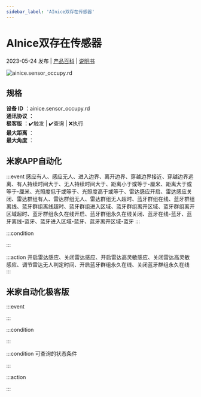 ```yaml
---
sidebar_label: 'AInice双存在传感器'
---
```

# AInice双存在传感器

2023-05-24 发布 | [产品百科](https://home.mi.com/webapp/content/baike/product/index.html?model=ainice.sensor_occupy.rd/) | [说明书](https://home.mi.com/views/introduction.html?model=ainice.sensor_occupy.rd&region=cn)

![ainice.sensor_occupy.rd](https://cdn.cnbj1.fds.api.mi-img.com/iotweb-product-center/29885b03de2f197188cfd979fb6a4c79_1683861268080.png?GalaxyAccessKeyId=AKVGLQWBOVIRQ3XLEW&Expires=9223372036854775807&Signature=hM7OXnqlFd4k8j2ZrWMMC2k6vBk=)

## 规格  
> 
**设备 ID** ：ainice.sensor_occupy.rd  
**通讯协议** ：  
**极客版**  ：✔️触发 | ✔️查询 | ❌执行  
**最大距离** ：  
**最大角度** ：  

## 米家APP自动化  

:::event
感应有人、感应无人、进入边界、离开边界、穿越边界接近、穿越边界远离、有人持续时间大于、无人持续时间大于、距离小于或等于-厘米、距离大于或等于-厘米、光照度低于或等于、光照度高于或等于、雷达感应开启、雷达感应关闭、雷达群组有人、雷达群组无人、雷达群组无人超时、蓝牙群组在线、蓝牙群组离线、蓝牙群组离线超时、蓝牙群组进入区域、蓝牙群组离开区域、蓝牙群组离开区域超时、蓝牙群组永久在线开启、蓝牙群组永久在线关闭、蓝牙在线-蓝牙、蓝牙离线-蓝牙、蓝牙进入区域-蓝牙、蓝牙离开区域-蓝牙
:::

:::condition

:::

:::action
开启雷达感应、关闭雷达感应、开启雷达高灵敏感应、关闭雷达高灵敏感应、调节雷达无人判定时间、开启蓝牙群组永久在线、关闭蓝牙群组永久在线
:::

## 米家自动化极客版  

:::event

:::

:::condition

:::

:::condition 可查询的状态条件

:::

:::action

:::

        
